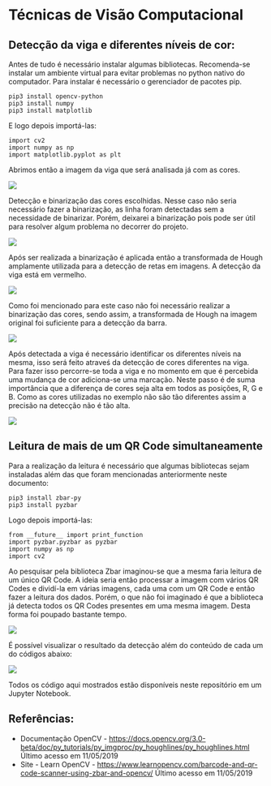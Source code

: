# Técnicas de Visão Computacional

## Detecção da viga e diferentes níveis de cor:
Antes de tudo é necessário instalar algumas bibliotecas. Recomenda-se instalar um ambiente virtual para evitar problemas no python nativo do computador. Para instalar é necessário o gerenciador de pacotes pip.

```
pip3 install opencv-python
pip3 install numpy
pip3 install matplotlib
```
E logo depois importá-las:
```
import cv2
import numpy as np
import matplotlib.pyplot as plt
```
Abrimos então a imagem da viga que será analisada já com as cores.

<img src="images/openImageViga.png">

Detecção e binarização das cores escolhidas. Nesse caso não seria necessário fazer a binarização, as linha foram detectadas sem a necessidade de binarizar. Porém, deixarei a binarização pois pode ser útil para resolver algum problema no decorrer do projeto.

<img src="images/binarizeViga.png">

Após ser realizada a binarização é aplicada então a transformada de Hough amplamente utilizada para a detecção de retas em imagens. A detecção da viga está em vermelho.

<img src="images/resultBinarizeViga.png">

Como foi mencionado para este caso não foi necessário realizar a binarização das cores, sendo assim, a transformada de Hough na imagem original foi suficiente para a detecção da barra.

<img src="images/detectOriginalViga.png">

Após detectada a viga é necessário identificar os diferentes níveis na mesma, isso será feito atraveś da detecção de cores diferentes na viga.
Para fazer isso percorre-se toda a viga e no momento em que é percebida uma mudança de cor adiciona-se uma marcação. Neste passo é de suma importância que a diferença de cores seja alta em todos as posições, R, G e B. Como as cores utilizadas no exemplo  não são tão diferentes assim a precisão na detecção não é tão alta.

<img src="images/dividedViga.png">

## Leitura de mais de um QR Code simultaneamente

Para a realização da leitura é necessário que algumas bibliotecas sejam instaladas além das que foram mencionadas anteriormente neste documento:
```
pip3 install zbar-py
pip3 install pyzbar
```
Logo depois importá-las:

```
from __future__ import print_function
import pyzbar.pyzbar as pyzbar
import numpy as np
import cv2
```

Ao pesquisar pela biblioteca Zbar imaginou-se que a mesma faria leitura de um único QR Code. A ideia seria então processar a imagem com vários QR Codes e dividí-la em várias imagens, cada uma com um QR Code e então fazer a leitura dos dados. Porém, o que não foi imaginado é que a biblioteca já detecta todos os QR Codes presentes em uma mesma imagem. Desta forma foi poupado bastante tempo.

<img src="images/openQRCode.png"> 

É possível visualizar o resultado da detecção além do conteúdo de cada um do  códigos abaixo:

<img src="images/resultQRCode.png">

Todos os código aqui mostrados estão disponíveis neste repositório em um Jupyter Notebook.

## Referências:
* Documentação OpenCV - <https://docs.opencv.org/3.0-beta/doc/py_tutorials/py_imgproc/py_houghlines/py_houghlines.html> Último acesso em 11/05/2019
* Site - Learn OpenCV - <https://www.learnopencv.com/barcode-and-qr-code-scanner-using-zbar-and-opencv/> Último acesso em 11/05/2019
